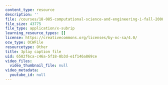 ```yaml
---
content_type: resource
description: ''
file: /courses/18-085-computational-science-and-engineering-i-fall-2008/6582f6cac46a5f188b3de1f146a869ce_J0pZyXThRmM.vtt
file_size: 43775
file_type: application/x-subrip
learning_resource_types: []
license: https://creativecommons.org/licenses/by-nc-sa/4.0/
ocw_type: OCWFile
resourcetype: Other
title: 3play caption file
uid: 6582f6ca-c46a-5f18-8b3d-e1f146a869ce
video_files:
  video_thumbnail_file: null
video_metadata:
  youtube_id: null
---
```

